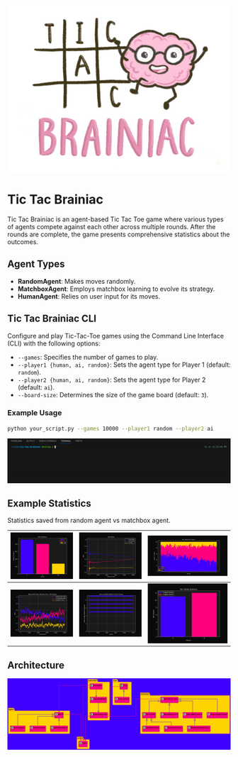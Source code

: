![Tic Tac Brainiac Header](artifacts/TicTacBrainiacHeader.jpeg)

# Tic Tac Brainiac

Tic Tac Brainiac is an agent-based Tic Tac Toe game where various types of agents compete against each other across multiple rounds. After the rounds are complete, the game presents comprehensive statistics about the outcomes.

## Agent Types

- **RandomAgent**: Makes moves randomly.
- **MatchboxAgent**: Employs matchbox learning to evolve its strategy.
- **HumanAgent**: Relies on user input for its moves.

## Tic Tac Brainiac CLI

Configure and play Tic-Tac-Toe games using the Command Line Interface (CLI) with the following options:

- `--games`: Specifies the number of games to play.
- `--player1 {human, ai, random}`: Sets the agent type for Player 1 (default: `random`).
- `--player2 {human, ai, random}`: Sets the agent type for Player 2 (default: `ai`).
- `--board-size`: Determines the size of the game board (default: `3`).

### Example Usage

```bash
python your_script.py --games 10000 --player1 random --player2 ai
```

![CLI Example](artifacts/CLI_Example.gif)

## Example Statistics 

Statistics saved from random agent vs matchbox agent.

| ![Statistics 1](artifacts/win_statistics.png) | ![Statistics 2](artifacts/win_rate.png) | ![Statistics 3](artifacts/win_statistics_by_batch.png) |
| --- | --- | --- |
| ![Statistics 4](artifacts/rolling_win_rate_100.png) | ![Statistics 5](artifacts/game_length_statistics.png) | ![Statistics 6](artifacts/win_streak_statistics.png) |


## Architecture

![Architecture Diagram](artifacts/architecture.png)
